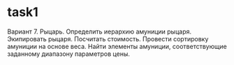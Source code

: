 task1
=====

Вариант 7. Рыцарь. Определить иерархию амуниции рыцаря. Экипировать рыцаря. Посчитать стоимость. Провести сортировку амуниции на основе веса. Найти элементы амуниции, соответствующие заданному диапазону параметров цены.
